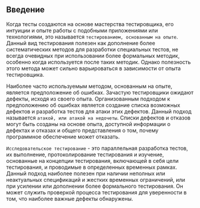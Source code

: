 ## Введение

Когда тесты создаются на основе мастерства тестировщика, его интуиции и опыте работы с подобными приложениями или технологиями, это называется `тестированием, основанным на опыте`. Данный вид тестирования полезен как дополнение более систематических методов для разработки специальных тестов, не всегда очевидных при использовании более формальных методик, особенно когда используется после таких методик. Однако полезность этого метода может сильно варьироваться в зависимости от опыта тестировщика.

Наиболее часто используемым методом, основанным на опыте, является предположение об ошибках. Зачастую тестировщики ожидают дефекты, исходя из своего опыта. Организованным подходом к предположению об ошибках является создание списка возможных дефектов и разработка тестов для атаки этих дефектов. Данный подход называется `атакой, или атакой на недочеты`. Списки дефектов и отказов могут быть созданы на основе опыта, доступной информации о дефектах и отказах и общего представления о том, почему программное обеспечение может отказать.

`Исследовательское тестирование` - это параллельная разработка тестов, их выполнение, протоколирование тестирования и изучение, основанные на концепции тестирования, включающей в себя цели тестирования, и проводимые в определенных временных рамках. Данный подход наиболее полезен при наличии неполных или неактуальных спецификаций и жестких временных ограничений, или при усилении или дополнении более формального тестирования. Он может служить проверкой процесса тестирования для уверенности в том, что наиболее важные дефекты обнаружены.
